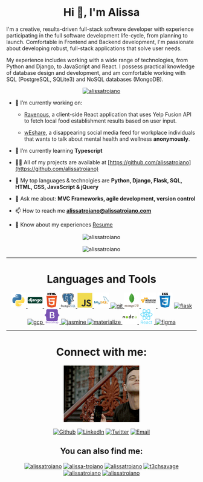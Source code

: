 <h1 align="center">Hi 👋, I'm Alissa</h1>

I'm a creative, results-driven full-stack software developer with experience participating in the full software development life-cycle, from planning to launch. Comfortable in Frontend and Backend development, I'm passionate about developing robust, full-stack applications that solve user needs.

My experience includes working with a wide range of technologies, from Python and Django, to JavaScript and React. I possess practical knowledge of database design and development, and am comfortable working with SQL (PostgreSQL, SQLite3) and NoSQL databases (MongoDB). 

<p align="center"> <a href="https://github.com/ryo-ma/github-profile-trophy">
<img src="https://github-profile-trophy.vercel.app/?username=alissatroiano" alt="alissatroiano" /></a> </p>

- 🔭 I’m currently working on: 

  - [Ravenous](https://github.com/alissatroiano/Ravenous-App), a client-side React application that uses Yelp Fusion API to fetch local food establishment results based on user input.
  
  - [wEshare](https://github.com/alissatroiano/team-6-hackathon), a disappearing social media feed for workplace individuals that wants to talk about mental health and wellness **anonymously**.
  
- 🌱 I’m currently learning **Typescript**
  
- 👩‍💻 All of my projects are available at [https://github.com/alissatroiano](https://github.com/alissatroiano)

- 🔧 My top languages & technolgies are **Python, Django, Flask, SQL, HTML, CSS, JavaScript & jQuery**

- 💬 Ask me about: **MVC Frameworks, agile development, version control**

- 📫 How to reach me **alissatroiano@alissatroiano.com**

- 📄 Know about my experiences [Resume](https://docs.google.com/document/d/1gwDoL-B2xaVv7_EprCtmvDqjFWG8Vi8b5sfQbMkt0dk/edit?usp=sharing)

<p align="center">
<img align="center" src="https://github-readme-stats.vercel.app/api/top-langs?username=alissatroiano&show_icons=true&locale=en&layout=compact" alt="alissatroiano" /></p>
<p align="center">
<img align="center" src="https://github-readme-streak-stats.herokuapp.com/?user=alissatroiano&" alt="alissatroiano" />
</p>

***

<h1 align="center"> Languages and Tools</h1>

<p align="center">
 <a href="https://www.python.org" target="_blank" rel="noreferrer"> <img src="https://raw.githubusercontent.com/devicons/devicon/master/icons/python/python-original.svg" alt="python" width="40" height="40"/> </a> 
 <a href="https://www.djangoproject.com/" target="_blank" rel="noreferrer"> <img src="https://raw.githubusercontent.com/devicons/devicon/master/icons/django/django-original.svg" alt="django" width="40" height="40"/> </a>
 <a href="https://www.w3.org/html/" target="_blank" rel="noreferrer"> <img src="https://raw.githubusercontent.com/devicons/devicon/master/icons/html5/html5-original-wordmark.svg" alt="html5" width="40" height="40"/> </a> 
   <a href="https://www.postgresql.org" target="_blank" rel="noreferrer"> <img src="https://raw.githubusercontent.com/devicons/devicon/master/icons/postgresql/postgresql-original-wordmark.svg" alt="postgresql" width="40" height="40"/> </a>
  <a href="https://developer.mozilla.org/en-US/docs/Web/JavaScript" target="_blank" rel="noreferrer"> <img src="https://raw.githubusercontent.com/devicons/devicon/master/icons/javascript/javascript-original.svg" alt="javascript" width="40" height="40"/> </a> 
  <a href="https://www.mysql.com/" target="_blank" rel="noreferrer"> <img src="https://raw.githubusercontent.com/devicons/devicon/master/icons/mysql/mysql-original-wordmark.svg" alt="mysql" width="40" height="40"/> </a> 
<a href="https://git-scm.com/" target="_blank" rel="noreferrer"> <img src="https://www.vectorlogo.zone/logos/git-scm/git-scm-icon.svg" alt="git" width="40" height="40"/> </a>
<a href="https://www.mongodb.com/" target="_blank" rel="noreferrer"> <img src="https://raw.githubusercontent.com/devicons/devicon/master/icons/mongodb/mongodb-original-wordmark.svg" alt="mongodb" width="40" height="40"/> </a>
 <a href="https://aws.amazon.com" target="_blank" rel="noreferrer"> <img src="https://raw.githubusercontent.com/devicons/devicon/master/icons/amazonwebservices/amazonwebservices-original-wordmark.svg" alt="aws" width="40" height="40"/> </a><img src="https://raw.githubusercontent.com/devicons/devicon/master/icons/css3/css3-original-wordmark.svg" alt="css3" width="40" height="40"/> </a>
 <a href="https://flask.palletsprojects.com/" target="_blank" rel="noreferrer"> <img src="https://www.vectorlogo.zone/logos/pocoo_flask/pocoo_flask-icon.svg" alt="flask" width="40" height="40"/> </a> <a href="https://cloud.google.com" target="_blank" rel="noreferrer"> <img src="https://www.vectorlogo.zone/logos/google_cloud/google_cloud-icon.svg" alt="gcp" width="40" height="40"/> </a>
  <a href="https://getbootstrap.com" target="_blank" rel="noreferrer"> <img src="https://raw.githubusercontent.com/devicons/devicon/master/icons/bootstrap/bootstrap-plain-wordmark.svg" alt="bootstrap" width="40" height="40"/> </a> <a href="https://www.w3schools.com/css/" target="_blank" rel="noreferrer"> 
 <a href="https://jasmine.github.io/" target="_blank" rel="noreferrer"> <img src="https://www.vectorlogo.zone/logos/jasmine/jasmine-icon.svg" alt="jasmine" width="40" height="40"/> </a> 
<a href="https://materializecss.com/" target="_blank" rel="noreferrer"> <img src="https://raw.githubusercontent.com/prplx/svg-logos/5585531d45d294869c4eaab4d7cf2e9c167710a9/svg/materialize.svg" alt="materialize" width="40" height="40"/> </a> <a href="https://nodejs.org" target="_blank" rel="noreferrer"> <img src="https://raw.githubusercontent.com/devicons/devicon/master/icons/nodejs/nodejs-original-wordmark.svg" alt="nodejs" width="40" height="40"/> </a>
<a href="https://reactjs.org/" target="_blank" rel="noreferrer"> <img src="https://raw.githubusercontent.com/devicons/devicon/master/icons/react/react-original-wordmark.svg" alt="react" width="40" height="40"/> </a>
 <a href="https://www.figma.com/" target="_blank" rel="noreferrer"> <img src="https://www.vectorlogo.zone/logos/figma/figma-icon.svg" alt="figma" width="40" height="40"/> </a>
 </p>

 *** 

<h1 align="center">Connect with me:</h1>

<div align="center">

![Mr.Robot](assets/images/mrrobot.gif)

</div>

<div align="center">

[![Github](https://img.shields.io/badge/-Github-181717?style=for-the-badge&logo=Github&logoColor=white)](https://github.com/alissatroiano)
[![LinkedIn](https://img.shields.io/badge/-LinkedIn-0077B5?style=for-the-badge&logo=LinkedIn&logoColor=white)](https://www.linkedin.com/in/alissatroiano/)
[![Twitter](https://img.shields.io/badge/-Twitter-1DA1F2?style=for-the-badge&logo=Twitter&logoColor=white)](https://twitter.com/alissamtroiano)
[![Email](https://img.shields.io/badge/-Email-3e91a3?style=for-the-badge&logo=Minutemailer&logoColor=white)](mailto:alissatroiano@alissatroiano.com)
</div>
<h2 align="center">You can also find me:</h2>
<div align="center">
<a href="https://codepen.io/alissatroiano" target="blank"><img align="center" src="https://raw.githubusercontent.com/rahuldkjain/github-profile-readme-generator/master/src/images/icons/Social/codepen.svg" alt="alissatroiano" height="30" width="40" /></a>
<a href="https://stackoverflow.com/users/alissa-troiano" target="blank"><img align="center" src="https://raw.githubusercontent.com/rahuldkjain/github-profile-readme-generator/master/src/images/icons/Social/stack-overflow.svg" alt="alissa-troiano" height="30" width="40" /></a>
<a href="https://kaggle.com/alissatroiano" target="blank"><img align="center" src="https://raw.githubusercontent.com/rahuldkjain/github-profile-readme-generator/master/src/images/icons/Social/kaggle.svg" alt="alissatroiano" height="30" width="40" /></a>
<a href="https://instagram.com/t3chsavage" target="blank"><img align="center" src="https://raw.githubusercontent.com/rahuldkjain/github-profile-readme-generator/master/src/images/icons/Social/instagram.svg" alt="t3chsavage" height="30" width="40" /></a>
<a href="https://www.hackerrank.com/alissatroiano" target="blank"><img align="center" src="https://raw.githubusercontent.com/rahuldkjain/github-profile-readme-generator/master/src/images/icons/Social/hackerrank.svg" alt="alissatroiano" height="30" width="40" /></a>
<a href="https://www.leetcode.com/alissatroiano" target="blank"><img align="center" src="https://raw.githubusercontent.com/rahuldkjain/github-profile-readme-generator/master/src/images/icons/Social/leet-code.svg" alt="alissatroiano" height="30" width="40" /></a>
</div>
